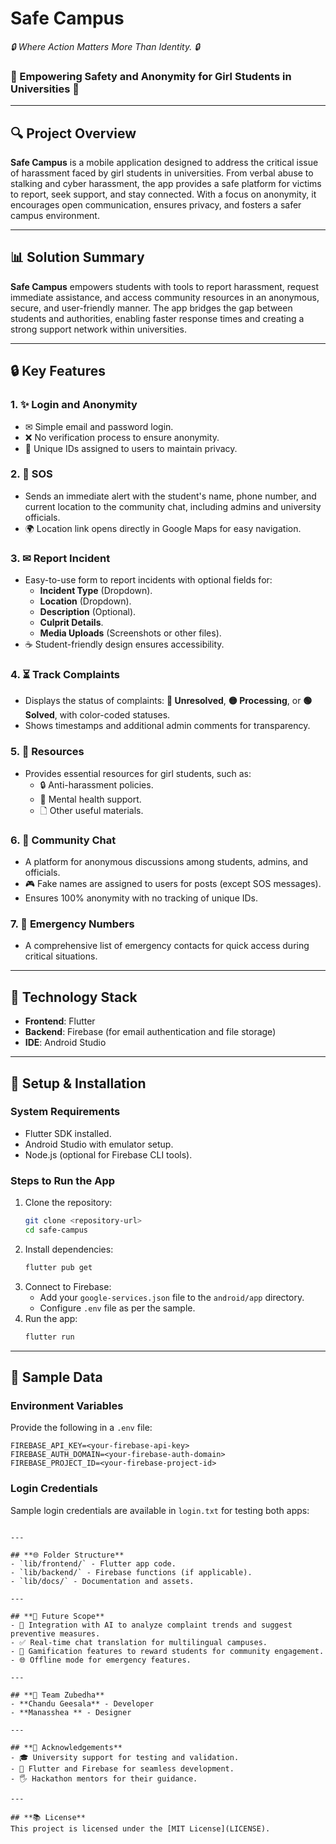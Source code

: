# Safe Campus
<i> 🔒 Where Action Matters More Than Identity. 🔒</i>
### **🌈 Empowering Safety and Anonymity for Girl Students in Universities 🌈**

---

## **🔍 Project Overview**

**Safe Campus** is a mobile application designed to address the critical issue of harassment faced by girl students in universities. From verbal abuse to stalking and cyber harassment, the app provides a safe platform for victims to report, seek support, and stay connected. With a focus on anonymity, it encourages open communication, ensures privacy, and fosters a safer campus environment.

---

## **📊 Solution Summary**

**Safe Campus** empowers students with tools to report harassment, request immediate assistance, and access community resources in an anonymous, secure, and user-friendly manner. The app bridges the gap between students and authorities, enabling faster response times and creating a strong support network within universities.

---

## **🔒 Key Features**

### **1. ✨ Login and Anonymity**
- ✉ Simple email and password login.
- ❌ No verification process to ensure anonymity.
- 🔑 Unique IDs assigned to users to maintain privacy.

### **2. 🚨 SOS**
- Sends an immediate alert with the student's name, phone number, and current location to the community chat, including admins and university officials.
- 🌍 Location link opens directly in Google Maps for easy navigation.

### **3. ✉ Report Incident**
- Easy-to-use form to report incidents with optional fields for:
  - **Incident Type** (Dropdown).
  - **Location** (Dropdown).
  - **Description** (Optional).
  - **Culprit Details**.
  - **Media Uploads** (Screenshots or other files).
- ☕ Student-friendly design ensures accessibility.

### **4. ⏳ Track Complaints**
- Displays the status of complaints: **🔴 Unresolved**, **🟡 Processing**, or **🟢 Solved**, with color-coded statuses.
- Shows timestamps and additional admin comments for transparency.

### **5. 🔄 Resources**
- Provides essential resources for girl students, such as:
  - 🔒 Anti-harassment policies.
  - 🌟 Mental health support.
  - 🗋 Other useful materials.

### **6. 💬 Community Chat**
- A platform for anonymous discussions among students, admins, and officials.
- 🎮 Fake names are assigned to users for posts (except SOS messages).
- Ensures 100% anonymity with no tracking of unique IDs.

### **7. 🛑 Emergency Numbers**
- A comprehensive list of emergency contacts for quick access during critical situations.

---

## **🧬 Technology Stack**

- **Frontend**: Flutter
- **Backend**: Firebase (for email authentication and file storage)
- **IDE**: Android Studio

---

## **🔧 Setup & Installation**

### **System Requirements**
- Flutter SDK installed.
- Android Studio with emulator setup.
- Node.js (optional for Firebase CLI tools).

### **Steps to Run the App**
1. Clone the repository:
   ```bash
   git clone <repository-url>
   cd safe-campus
   ```
2. Install dependencies:
   ```bash
   flutter pub get
   ```
3. Connect to Firebase:
   - Add your `google-services.json` file to the `android/app` directory.
   - Configure `.env` file as per the sample.
4. Run the app:
   ```bash
   flutter run
   ```

---

## **🔐 Sample Data**

### **Environment Variables**
Provide the following in a `.env` file:
```env
FIREBASE_API_KEY=<your-firebase-api-key>
FIREBASE_AUTH_DOMAIN=<your-firebase-auth-domain>
FIREBASE_PROJECT_ID=<your-firebase-project-id>
```

### **Login Credentials**
Sample login credentials are available in `login.txt` for testing both apps:

  ```

---

## **🌐 Folder Structure**
- `lib/frontend/` - Flutter app code.
- `lib/backend/` - Firebase functions (if applicable).
- `lib/docs/` - Documentation and assets.

---

## **🎯 Future Scope**
- 🤖 Integration with AI to analyze complaint trends and suggest preventive measures.
- ✅ Real-time chat translation for multilingual campuses.
- 🌟 Gamification features to reward students for community engagement.
- 🌐 Offline mode for emergency features.

---

## **👥 Team Zubedha**
- **Chandu Geesala** - Developer 
- **Manasshea ** - Designer

---

## **🎉 Acknowledgements**
- 🎓 University support for testing and validation.
- 🔧 Flutter and Firebase for seamless development.
- 🖐 Hackathon mentors for their guidance.

---

## **📚 License**
This project is licensed under the [MIT License](LICENSE).
